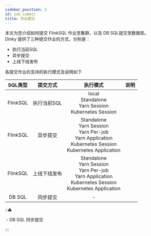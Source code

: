 ```yaml
---
sidebar_position: 3
id: job_submit
title: 作业提交
---
```


本文为您介绍如何提交 FlinkSQL 作业至集群，以及 DB SQL提交至数据库。Dinky 提供了三种提交作业的方式，分别是：

- 执行当前SQL
- 异步提交
- 上线下线发布

各提交作业的支持的执行模式及说明如下

| SQL类型  |   提交方式   |                           执行模式                           | 说明 |
| :------: | :----------: | :----------------------------------------------------------: | :--: |
| FlinkSQL | 执行当前SQL  | local<br/> Standalone<br/> Yarn Session<br/>  Kubernetes Session |      |
| FlinkSQL |   异步提交   | Standalone<br/> Yarn Session<br/> Yarn Per-job<br/> Yarn Application<br/> Kubernetes Session<br/> Kubernetes Application |      |
| FlinkSQL | 上线下线发布 | Standalone<br/> Yarn Session<br/> Yarn Per-job<br/> Yarn Application<br/> Kubernetes Session<br/> Kubernetes Application |      |
|  DB SQL  |   同步提交   |                              -                               |      |

:::warning:

​    - DB SQL 同步提交

:::
